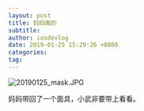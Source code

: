 ```yaml
---
layout: post
title: 妈妈画的
subtitle: 
author: iosdevlog
date: 2019-01-25 15:29:26 +0800
categories: 
tag: 
---
```


![20190125_mask.JPG](https://upload-images.jianshu.io/upload_images/910914-e08b493b718b9d24.JPG?imageMogr2/auto-orient/strip%7CimageView2/2/w/1240)

妈妈带回了一个面具，小武非要带上看看。
